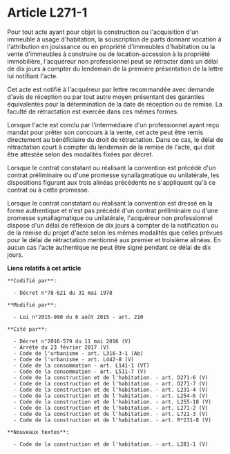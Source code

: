 # Article L271-1

Pour tout acte ayant pour objet la construction ou l'acquisition d'un immeuble à usage d'habitation, la souscription de parts
donnant vocation à l'attribution en jouissance ou en propriété d'immeubles d'habitation ou la vente d'immeubles à construire
ou de location-accession à la propriété immobilière, l'acquéreur non professionnel peut se rétracter dans un délai de dix
jours à compter du lendemain de la première présentation de la lettre lui notifiant l'acte.

Cet acte est notifié à l'acquéreur par lettre recommandée avec demande d'avis de réception ou par tout autre moyen présentant
des garanties équivalentes pour la détermination de la date de réception ou de remise. La faculté de rétractation est exercée
dans ces mêmes formes.

Lorsque l'acte est conclu par l'intermédiaire d'un professionnel ayant reçu mandat pour prêter son concours à la vente, cet
acte peut être remis directement au bénéficiaire du droit de rétractation. Dans ce cas, le délai de rétractation court à
compter du lendemain de la remise de l'acte, qui doit être attestée selon des modalités fixées par décret.

Lorsque le contrat constatant ou réalisant la convention est précédé d'un contrat préliminaire ou d'une promesse
synallagmatique ou unilatérale, les dispositions figurant aux trois alinéas précédents ne s'appliquent qu'à ce contrat ou à
cette promesse.

Lorsque le contrat constatant ou réalisant la convention est dressé en la forme authentique et n'est pas précédé d'un contrat
préliminaire ou d'une promesse synallagmatique ou unilatérale, l'acquéreur non professionnel dispose d'un délai de réflexion
de dix jours à compter de la notification ou de la remise du projet d'acte selon les mêmes modalités que celles prévues pour
le délai de rétractation mentionné aux premier et troisième alinéas. En aucun cas l'acte authentique ne peut être signé
pendant ce délai de dix jours.

**Liens relatifs à cet article**

	**Codifié par**:

	  - Décret n°78-621 du 31 mai 1978

	**Modifié par**:

	  - Loi n°2015-990 du 6 août 2015 - art. 210

	**Cité par**:

	  - Décret n°2016-579 du 11 mai 2016 (V)
	  - Arrêté du 23 février 2017 (V)
	  - Code de l'urbanisme - art. L316-3-1 (Ab)
	  - Code de l'urbanisme - art. L442-8 (V)
	  - Code de la consommation - art. L141-1 (VT)
	  - Code de la consommation - art. L511-7 (V)
	  - Code de la construction et de l'habitation. - art. D271-6 (V)
	  - Code de la construction et de l'habitation. - art. D271-7 (V)
	  - Code de la construction et de l'habitation. - art. L231-4 (V)
	  - Code de la construction et de l'habitation. - art. L254-6 (V)
	  - Code de la construction et de l'habitation. - art. L255-18 (V)
	  - Code de la construction et de l'habitation. - art. L271-2 (V)
	  - Code de la construction et de l'habitation. - art. L721-3 (V)
	  - Code de la construction et de l'habitation. - art. R*231-8 (V)

	**Nouveaux textes**:

	  - Code de la construction et de l'habitation. - art. L281-1 (V)

